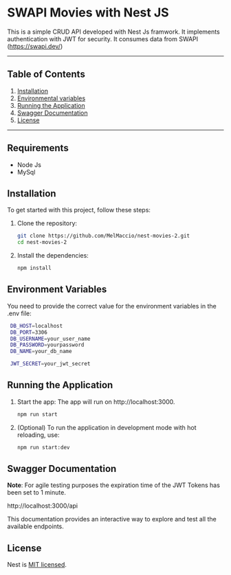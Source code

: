 # SWAPI Movies with Nest JS

This is a simple CRUD API developed with Nest Js framwork. It implements authentication with JWT for security. It consumes data from SWAPI (https://swapi.dev/)

---

## Table of Contents

1. [Installation](#installation)
2. [Environmental variables](#environmental-variables)
3. [Running the Application](#running-the-application)
4. [Swagger Documentation](#swagger-documentation)
5. [License](#license)

---

## Requirements

- Node Js
- MySql

## Installation

To get started with this project, follow these steps:

1. Clone the repository:

   ```bash
   git clone https://github.com/MelMaccio/nest-movies-2.git
   cd nest-movies-2
   ```
2. Install the dependencies:

   ```bash
   npm install
   ```

## Environment Variables

You need to provide the correct value for the environment variables in the .env file:

   ```bash
    DB_HOST=localhost
    DB_PORT=3306
    DB_USERNAME=your_user_name
    DB_PASSWORD=yourpassword
    DB_NAME=your_db_name

    JWT_SECRET=your_jwt_secret
   ```

## Running the Application

1. Start the app: The app will run on http://localhost:3000.

   ```bash
   npm run start
   ```
2. (Optional) To run the application in development mode with hot reloading, use:

   ```bash
   npm run start:dev
   ```

## Swagger Documentation

**Note**: For agile testing purposes the expiration time of the JWT Tokens has been set to 1 minute.

http://localhost:3000/api

This documentation provides an interactive way to explore and test all the available endpoints.

## License

Nest is [MIT licensed](https://github.com/nestjs/nest/blob/master/LICENSE).
